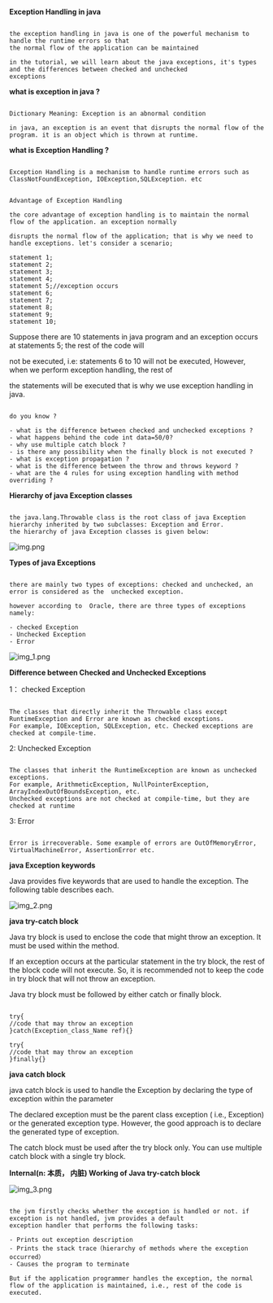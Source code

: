 **Exception Handling in java**

```text

the exception handling in java is one of the powerful mechanism to handle the runtime errors so that
the normal flow of the application can be maintained

in the tutorial, we will learn about the java exceptions, it's types and the differences between checked and unchecked 
exceptions

```

**what is exception in java ?**

```text

Dictionary Meaning: Exception is an abnormal condition

in java, an exception is an event that disrupts the normal flow of the program. it is an object which is thrown at runtime.

```


**what is Exception Handling ?**

```text

Exception Handling is a mechanism to handle runtime errors such as ClassNotFoundException, IOException,SQLException. etc

```

```text

Advantage of Exception Handling

the core advantage of exception handling is to maintain the normal flow of the application. an exception normally

disrupts the normal flow of the application; that is why we need to handle exceptions. let's consider a scenario;

statement 1;  
statement 2;  
statement 3;  
statement 4;  
statement 5;//exception occurs  
statement 6;  
statement 7;  
statement 8;  
statement 9;  
statement 10;  

```

Suppose there are 10 statements in java program and an exception occurs at statements 5; the rest of the code will

not be executed, i.e: statements 6 to 10 will not be executed, However, when we perform exception handling, the rest of

the statements will be executed that is why we use exception handling in java.


```text

do you know ?

- what is the difference between checked and unchecked exceptions ?
- what happens behind the code int data=50/0?
- why use multiple catch block ?
- is there any possibility when the finally block is not executed ?
- what is exception propagation ?
- what is the difference between the throw and throws keyword ?
- what are the 4 rules for using exception handling with method overriding ?

```

**Hierarchy of java Exception classes**

```text

the java.lang.Throwable class is the root class of java Exception hierarchy inherited by two subclasses: Exception and Error.
the hierarchy of java Exception classes is given below:

```

![img.png](../img/img_oct10.png)

**Types of java Exceptions**

```text

there are mainly two types of exceptions: checked and unchecked, an error is considered as the  unchecked exception.

however according to  Oracle, there are three types of exceptions namely:

- checked Exception
- Unchecked Exception
- Error

```

![img_1.png](../img/img_1_oct10.png)

**Difference between Checked and Unchecked Exceptions**

1： checked Exception

```text

The classes that directly inherit the Throwable class except RuntimeException and Error are known as checked exceptions. 
For example, IOException, SQLException, etc. Checked exceptions are checked at compile-time.

```

2: Unchecked Exception

```text

The classes that inherit the RuntimeException are known as unchecked exceptions. 
For example, ArithmeticException, NullPointerException, ArrayIndexOutOfBoundsException, etc. 
Unchecked exceptions are not checked at compile-time, but they are checked at runtime

```

3: Error

```text

Error is irrecoverable. Some example of errors are OutOfMemoryError, VirtualMachineError, AssertionError etc.

```

**java Exception keywords**

Java provides five keywords that are used to handle the exception. The following table describes each.

![img_2.png](../img/img_2_oct10.png)


**java try-catch block**

Java try block is used to enclose the code that might throw an exception. It must be used within the method.

If an exception occurs at the particular statement in the try block, the rest of the block code will not execute. 
So, it is recommended not to keep the code in try block that will not throw an exception.

Java try block must be followed by either catch or finally block.

```text

try{    
//code that may throw an exception    
}catch(Exception_class_Name ref){}   

try{    
//code that may throw an exception    
}finally{}    

```

**java catch block**

java catch block is used to handle the Exception by declaring the type of exception within the parameter

The declared exception must be the parent class exception ( i.e., Exception) or the generated exception type. 
However, the good approach is to declare the generated type of exception.

The catch block must be used after the try block only. You can use multiple catch block with a single try block.

**Internal(n: 本质， 内脏) Working of Java try-catch block**

![img_3.png](../img/img_3_oct10.png)

```text

the jvm firstly checks whether the exception is handled or not. if exception is not handled, jvm provides a default
exception handler that performs the following tasks:

- Prints out exception description
- Prints the stack trace（hierarchy of methods where the exception occurred）
- Causes the program to terminate

But if the application programmer handles the exception, the normal flow of the application is maintained, i.e., rest of the code is executed.

```
